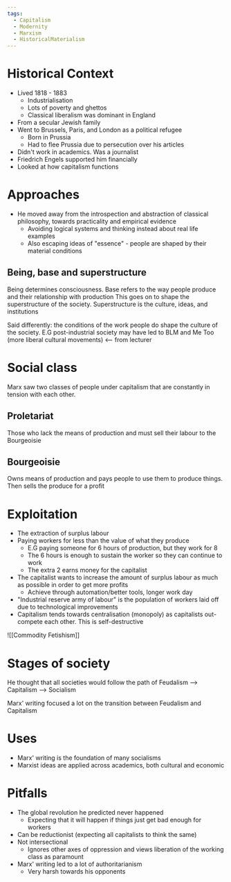 ```yaml
---
tags:
  - Capitalism
  - Modernity
  - Marxism
  - HistoricalMaterialism
---
```

# Historical Context
- Lived 1818 - 1883
	- Industrialisation 
	- Lots of poverty and ghettos
	- Classical liberalism was dominant in England
- From a secular Jewish family
- Went to Brussels, Paris, and London as a political refugee
	- Born in Prussia
	- Had to flee Prussia due to persecution over his articles
- Didn't work in academics. Was a journalist
- Friedrich Engels supported him financially
- Looked at how capitalism functions


# Approaches
- He moved away from the introspection and abstraction of classical philosophy, towards practicality and empirical evidence
	- Avoiding logical systems and thinking instead about real life examples
	- Also escaping ideas of "essence" - people are shaped by their material conditions

## Being, base and superstructure
Being determines consciousness. Base refers to the way people produce and their relationship with production This goes on to shape the superstructure of the society. Superstructure is the culture, ideas, and institutions 

Said differently: the conditions of the work people do shape the culture of the society. E.G post-industrial society may have led to BLM and Me Too (more liberal cultural movements) <-- from lecturer

# Social class
Marx saw two classes of people under capitalism that are constantly in tension with each other.

## Proletariat
Those who lack the means of production and must sell their labour to the Bourgeoisie

## Bourgeoisie 
Owns means of production and pays people to use them to produce things. Then sells the produce for a profit

# Exploitation
- The extraction of surplus labour
- Paying workers for less than the value of what they produce
	- E.G paying someone for 6 hours of production, but they work for 8
	- The 6 hours is enough to sustain the worker so they can continue to work
	- The extra 2 earns money for the capitalist
- The capitalist wants to increase the amount of surplus labour as much as possible in order to get more profits
	- Achieve through automation/better tools, longer work day
- "Industrial reserve army of labour" is the population of workers laid off due to technological improvements
- Capitalism tends towards centralisation (monopoly) as capitalists out-compete each other. This is self-destructive

![[Commodity Fetishism]] 

# Stages of society
He thought that all societies would follow the path of Feudalism --> Capitalism --> Socialism

Marx' writing focused a lot on the transition between Feudalism and Capitalism

# Uses
- Marx' writing is the foundation of many socialisms
- Marxist ideas are applied across academics, both cultural and economic 

# Pitfalls
- The global revolution he predicted never happened
	- Expecting that it will happen if things just get bad enough for workers
- Can be reductionist (expecting all capitalists to think the same)
- Not intersectional
	- Ignores other axes of oppression and views liberation of the working class as paramount
- Marx' writing led to a lot of authoritarianism 
	- Very harsh towards his opponents